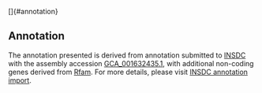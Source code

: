 []{#annotation}

Annotation
----------

The annotation presented is derived from annotation submitted to
[INSDC](http://www.insdc.org) with the assembly accession
[GCA\_001632435.1](http://www.ebi.ac.uk/ena/data/view/GCA_001632435.1),
with additional non-coding genes derived from
[Rfam](http://rfam.xfam.org/). For more details, please visit [INSDC
annotation
import](http://ensemblgenomes.org/info/data/insdc_annotation).
